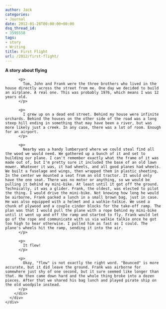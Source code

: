 ```yaml
---
author: Jack
categories:
- Journal
date: 2012-01-28T00:00:00+00:00
dsq_thread_id:
- 3595558
tags:
- story
- Writing
title: First Flight
url: /2012/first-flight/
---
```


<div>
  <div>
    <div>
      <div>
        <div>
          <span><strong>A story about flying</strong></span> 
          
          <p>
            Tom, John and Frank were the three brothers who lived in the house directly across the street from me. One day we decided to build an airplane. A real one. This was probably 1976, which means I was 12 years old.
          </p>
          
          <p>
            I grew up on a dead end street. Behind my house were infinite orchards. Behind the houses on the other side of the road was a long steep hill ending in something that may have been a river, but was more likely just a creek. In any case, there was a lot of room. Enough for an airport.
          </p>
          
          <p>
            Nearby was a handy lumberyard where we could steal find all the wood we would need. We gathered up a bunch of it and set to building our plane. I can't remember exactly what the frame of it was made out of, but I'm pretty sure it included the base of an old lawn mower. Whatever it was, it had wheels, and all good planes had wheels. We built a fuselage and wings, then wrapped them in plastic sheeting. In the center we mounted a seat from an old tractor. It would only have the one seat. There was no motor or anything, so we would be pulling it behind my mini-bike. At least until it got off the ground. Technically, it was a glider. Frank, the oldest, was elected to pilot the thing. I would drive the mini-bike. Not knowing how long he would be airborne, Frank packed a lunch in a small brown bag, just in case. He was also equipped with a helmet and a walkie-talkie. We used a chunk of plywood and a couple cinder blocks for the take-off ramp. The plan was that I would pull the plane with a rope behind my mini-bike until it went up and off the ramp and started to fly. Frank would let go of the rope and communicate with us via walkie talkie once he got too high to hear otherwise. I pulled him as fast as I could. The plane's wheels hit the ramp, sending it into the air.
          </p>
          
          <p>
            It flew!
          </p>
          
          <p>
            Okay, "flew" is not exactly the right word. "Bounced" is more accurate, but it did leave the ground. Frank was airborne for somewhere just shy of one second, but it sure seemed like longer than that. He then came down hard and the whole thing broke into a dozen pieces. After that we shared his bag lunch and played pirate ship on the old woodpile instead.
          </p>
        </div>
      </div>
    </div>
  </div>
</div>